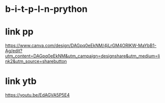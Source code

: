 # b-i-t-p-l-n-prython
# link pp
https://www.canva.com/design/DAGpq0eEkNM/4jLrGM4ORlKW-MaYbB1-Ag/edit?utm_content=DAGpq0eEkNM&utm_campaign=designshare&utm_medium=link2&utm_source=sharebutton
# link ytb
https://youtu.be/EdAGVA5P5E4
